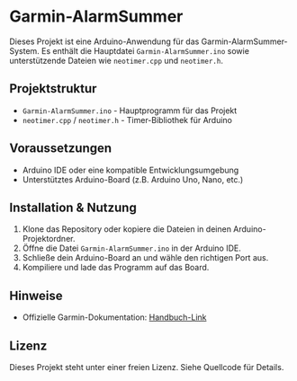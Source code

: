 # Garmin-AlarmSummer

Dieses Projekt ist eine Arduino-Anwendung für das Garmin-AlarmSummer-System. Es enthält die Hauptdatei `Garmin-AlarmSummer.ino` sowie unterstützende Dateien wie `neotimer.cpp` und `neotimer.h`.

## Projektstruktur

- `Garmin-AlarmSummer.ino` - Hauptprogramm für das Projekt
- `neotimer.cpp` / `neotimer.h` - Timer-Bibliothek für Arduino

## Voraussetzungen

- Arduino IDE oder eine kompatible Entwicklungsumgebung
- Unterstütztes Arduino-Board (z.B. Arduino Uno, Nano, etc.)

## Installation & Nutzung

1. Klone das Repository oder kopiere die Dateien in deinen Arduino-Projektordner.
2. Öffne die Datei `Garmin-AlarmSummer.ino` in der Arduino IDE.
3. Schließe dein Arduino-Board an und wähle den richtigen Port aus.
4. Kompiliere und lade das Programm auf das Board.

## Hinweise

- Offizielle Garmin-Dokumentation: [Handbuch-Link](https://www8.garmin.com/manuals/webhelp/GUID-BF2FF273-008A-482A-A96F-362ADA8996BA/DE-DE/GUID-7451C97F-2EBC-43DF-97E5-F89CEDDA15F2.html)

## Lizenz

Dieses Projekt steht unter einer freien Lizenz. Siehe Quellcode für Details.
